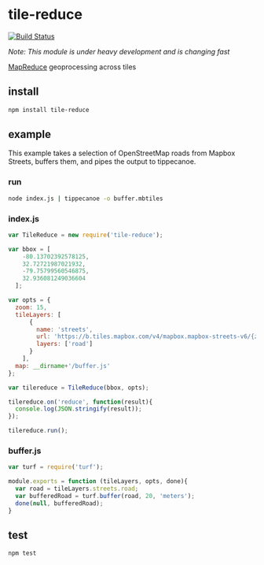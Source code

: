 # tile-reduce

[![Build Status](https://travis-ci.org/mapbox/tile-reduce.svg)](https://travis-ci.org/mapbox/tile-reduce)

*Note: This module is under heavy development and is changing fast*

[MapReduce](http://en.wikipedia.org/wiki/MapReduce) geoprocessing across tiles

## install

```sh
npm install tile-reduce
```

## example

This example takes a selection of OpenStreetMap roads from Mapbox Streets, buffers them, and pipes the output to tippecanoe.

### run

```sh
node index.js | tippecanoe -o buffer.mbtiles
```

### index.js

```js
var TileReduce = new require('tile-reduce');

var bbox = [
    -80.13702392578125,
    32.72721987021932,
    -79.75799560546875,
    32.936081249036604
  ];

var opts = {
  zoom: 15,
  tileLayers: [
      {
        name: 'streets',
        url: 'https://b.tiles.mapbox.com/v4/mapbox.mapbox-streets-v6/{z}/{x}/{y}.vector.pbf',
        layers: ['road']
      }
    ],
  map: __dirname+'/buffer.js'
};

var tilereduce = TileReduce(bbox, opts);

tilereduce.on('reduce', function(result){
  console.log(JSON.stringify(result));
});

tilereduce.run();
```

### buffer.js

```js
var turf = require('turf');

module.exports = function (tileLayers, opts, done){
  var road = tileLayers.streets.road;
  var bufferedRoad = turf.buffer(road, 20, 'meters');
  done(null, bufferedRoad);
}
```

## test

```sh
npm test
```
